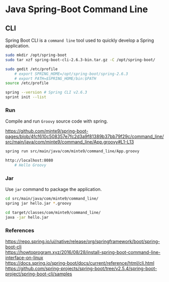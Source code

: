 # Java Spring-Boot Command Line

## CLI

Spring Boot CLI is a `command line` tool used to quickly develop a Spring application.

~~~sh
sudo mkdir /opt/spring-boot
sudo tar xzf spring-boot-cli-2.6.3-bin.tar.gz -C /opt/spring-boot/

sudo gedit /etc/profile
    # export SPRING_HOME=/opt/spring-boot/spring-2.6.3
    # export PATH=$SPRING_HOME/bin:$PATH
source /etc/profile

spring --version # Spring CLI v2.6.3
sprint init --list
~~~

### Run

Compile and run `Groovy` source code with spring.

https://github.com/minte9/spring-boot-pages/blob/4fcf610c508357e7fc2d3a9f81389b37bb79f29c/command_line/src/main/java/com/minte9/command_line/App.groovy#L1-L13
~~~sh
spring run src/main/java/com/minte9/command_line/App.groovy

http://localhost:8080
    # Hello Groovy
~~~

### Jar

Use `jar` command to package the application.

~~~sh
cd src/main/java/com/minte9/command_line/
spring jar hello.jar *.groovy

cd target/classes/com/minte9/command_line/
java -jar hello.jar
~~~

### References

https://repo.spring.io/ui/native/release/org/springframework/boot/spring-boot-cli  
https://howtoprogram.xyz/2016/08/28/install-spring-boot-command-line-interface-on-linux  
https://docs.spring.io/spring-boot/docs/current/reference/html/cli.html  
https://github.com/spring-projects/spring-boot/tree/v2.5.4/spring-boot-project/spring-boot-cli/samples  
